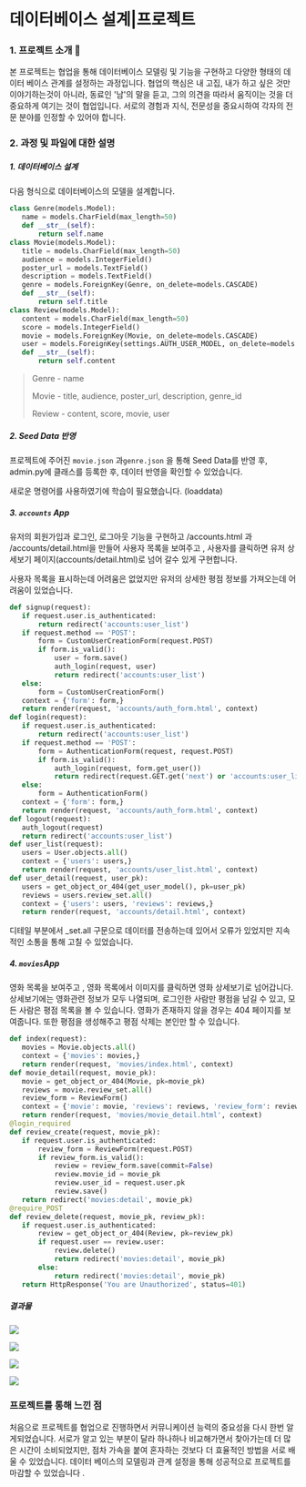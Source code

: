 # 데이터베이스 설계|프로젝트

### 1. 프로젝트 소개 &#128195;

본 프로젝트는 협업을 통해 데이터베이스 모델링 및 기능을 구현하고 다양한 형태의 데이터 베이스 관계를 설정하는 과정입니다. 협업의 핵심은 내 고집, 내가 하고 싶은 것만 이야기하는것이 아니라, 동료인 '남'의 말을 듣고, 그의 의견을 따라서 움직이는 것을 더 중요하게 여기는 것이 협업입니다. 서로의 경험과 지식, 전문성을 중요시하여 각자의 전문 분야를 인정할 수 있어야 합니다. 

 

### 2. 과정 및 파일에 대한 설명

##### 1. 데이터베이스 설계

다음 형식으로 데이터베이스의 모델을 설계합니다.

```python
class Genre(models.Model):
   name = models.CharField(max_length=50)
   def __str__(self):
       return self.name
class Movie(models.Model):
   title = models.CharField(max_length=50)
   audience = models.IntegerField()
   poster_url = models.TextField()
   description = models.TextField()
   genre = models.ForeignKey(Genre, on_delete=models.CASCADE)
   def __str__(self):
       return self.title
class Review(models.Model):
   content = models.CharField(max_length=50)
   score = models.IntegerField()
   movie = models.ForeignKey(Movie, on_delete=models.CASCADE)
   user = models.ForeignKey(settings.AUTH_USER_MODEL, on_delete=models.CASCADE)
   def __str__(self):
       return self.content
```

> Genre - name
>
> Movie - title, audience, poster_url, description, genre_id
>
> Review - content, score, movie, user



##### 2. Seed Data 반영

프로젝트에 주어진 `movie.json` 과`genre.json` 을 통해 Seed Data를 반영 후, admin.py에 클래스를 등록한 후, 데이터 반영을 확인할 수 있었습니다. 

새로운 명령어를 사용하였기에 학습이 필요했습니다. (loaddata)



##### 3. `accounts` App

유저의 회원가입과 로그인, 로그아웃 기능을 구현하고 /accounts.html 과 /accounts/detail.html을 만들어 사용자 목록을 보여주고 , 사용자를 클릭하면 유저 상세보기 페이지(accounts/detail.html)로 넘어 갈수 있게 구현합니다.

사용자 목록을 표시하는데 어려움은 없었지만 유저의 상세한 평점 정보를 가져오는데 어려움이 있었습니다.

```python
def signup(request):
   if request.user.is_authenticated:
       return redirect('accounts:user_list')
   if request.method == 'POST':
       form = CustomUserCreationForm(request.POST)
       if form.is_valid():
           user = form.save()
           auth_login(request, user)
           return redirect('accounts:user_list')
   else:
       form = CustomUserCreationForm()
   context = {'form': form,}
   return render(request, 'accounts/auth_form.html', context)
def login(request):
   if request.user.is_authenticated:
       return redirect('accounts:user_list')
   if request.method == 'POST':
       form = AuthenticationForm(request, request.POST)
       if form.is_valid():
           auth_login(request, form.get_user())
           return redirect(request.GET.get('next') or 'accounts:user_list')
   else:
       form = AuthenticationForm()
   context = {'form': form,}
   return render(request, 'accounts/auth_form.html', context)
def logout(request):
   auth_logout(request)
   return redirect('accounts:user_list')
def user_list(request):
   users = User.objects.all()
   context = {'users': users,}
   return render(request, 'accounts/user_list.html', context)
def user_detail(request, user_pk):
   users = get_object_or_404(get_user_model(), pk=user_pk)
   reviews = users.review_set.all()
   context = {'users': users, 'reviews': reviews,}
   return render(request, 'accounts/detail.html', context)
```

디테일 부분에서 _set.all 구문으로 데이터를 전송하는데 있어서 오류가 있었지만 지속적인 소통을 통해 고칠 수 있었습니다. 

##### 4. `movies`App

영화 목록을 보여주고 , 영화 목록에서 이미지를 클릭하면 영화 상세보기로 넘어갑니다. 상세보기에는 영화관련 정보가 모두 나열되며, 로그인한 사람만 평점을 남길 수 있고, 모든 사람은 평점 목록을 볼 수 있습니다. 영화가 존재하지 않을 경우는 404 페이지를 보여줍니다. 또한 평점을 생성해주고 평점 삭제는 본인만 할 수 있습니다.  

```python
def index(request):
   movies = Movie.objects.all()
   context = {'movies': movies,}
   return render(request, 'movies/index.html', context)
def movie_detail(request, movie_pk):
   movie = get_object_or_404(Movie, pk=movie_pk)
   reviews = movie.review_set.all()
   review_form = ReviewForm()
   context = {'movie': movie, 'reviews': reviews, 'review_form': review_form,}
   return render(request, 'movies/movie_detail.html', context)
@login_required
def review_create(request, movie_pk):
   if request.user.is_authenticated:
       review_form = ReviewForm(request.POST)
       if review_form.is_valid():
           review = review_form.save(commit=False)
           review.movie_id = movie_pk
           review.user_id = request.user.pk
           review.save()
   return redirect('movies:detail', movie_pk)
@require_POST
def review_delete(request, movie_pk, review_pk):
   if request.user.is_authenticated:
       review = get_object_or_404(Review, pk=review_pk)
       if request.user == review.user:
           review.delete()
           return redirect('movies:detail', movie_pk)
       else:
           return redirect('movies:detail', movie_pk)
   return HttpResponse('You are Unauthorized', status=401)
```



##### 결과물 

![]( https://user-images.githubusercontent.com/52684457/67735279-fcf3c680-fa46-11e9-8fb3-f7c23420e667.png )

 ![](https://user-images.githubusercontent.com/52684457/67738015-7fcd4f00-fa50-11e9-8775-391ce9ad8765.png)



 ![]( https://user-images.githubusercontent.com/52684457/67735299-0aa94c00-fa47-11e9-9a4f-8c0a4b700c90.png ) 

 ![]( https://user-images.githubusercontent.com/52684457/67735316-1bf25880-fa47-11e9-9ab1-25171eb4a350.png ) 



### 프로젝트를 통해 느낀 점

처음으로 프로젝트를 협업으로 진행하면서 커뮤니케이션 능력의 중요성을 다시 한번 알게되었습니다.  서로가 알고 있는 부분이 달라 하나하나 비교해가면서 찾아가는데 더 많은 시간이 소비되었지만, 점차 가속을 붙여 혼자하는 것보다 더 효율적인 방법을 서로 배울 수 있었습니다. 데이터 베이스의 모델링과 관계 설정을 통해 성공적으로 프로젝트를 마감할 수 있었습니다 .